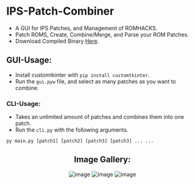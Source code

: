 # IPS-Patch-Combiner
- A GUI for IPS Patches, and Management of ROMHACKS.
- Patch ROMS, Create, Combine/Merge, and Parse your ROM Patches.
- Download Compiled Binary [Here](https://github.com/Minecraft-3DS-Community/IPS-Patch-Tool/releases/download/v1.0/IPS-Patch-Tool.exe).

## GUI-Usage:
- Install customtkinter with `pip install customtkinter`.
- Run the `gui.pyw` file, and select as many patches as you want to combine.

### CLI-Usage:
- Takes an unlimited amount of patches and combines them into one patch.
- Run the `cli.py` with the following arguments.
```
py main.py [patch1] [patch2] [patch3] [patch3] ... ...
```

<center>
  
  ## Image Gallery:
  ![image](https://github.com/user-attachments/assets/cab1fc19-fd43-4e33-85b5-b88412af8afe)
  ![image](https://github.com/user-attachments/assets/2e604488-7825-4b3d-809a-6fbe059e116c)
  ![image](https://github.com/user-attachments/assets/ad35bdd7-915b-494a-bb1d-54e7ce12c607)
  
</center>
